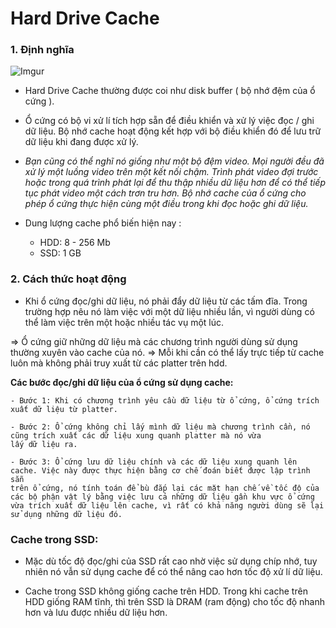 # Hard Drive Cache


### 1. Định nghĩa

![Imgur](https://i.imgur.com/rcLMNQB.gif)

- Hard Drive Cache thường được coi như disk buffer ( bộ nhớ đệm của ổ cứng ).
- Ổ cứng có bộ vi xử lí tích hợp sẵn để điều khiển và xử lý việc đọc / ghi dữ liệu. Bộ nhớ
cache hoạt động kết hợp với bộ điều khiển đó để lưu trữ dữ liệu khi đang được xử lý.

- *Bạn cũng có thể nghĩ nó giống như một bộ đệm video. Mọi người đều đã xử lý một luồng video trên một kết nối chậm. 
Trình phát video đợi trước hoặc trong quá trình phát lại để thu thập nhiều dữ liệu hơn để có thể tiếp tục phát video một cách trơn tru hơn. 
Bộ nhớ cache của ổ cứng cho phép ổ cứng thực hiện cùng một điều trong khi đọc hoặc ghi dữ liệu.*

- Dung lượng cache phổ biến hiện nay :

	- HDD: 8 - 256 Mb
	- SSD: 1 GB
### 2. Cách thức hoạt động

- Khi ổ cứng đọc/ghi dữ liệu, nó phải đẩy dữ liệu từ các tấm đĩa. Trong trường hợp nêu nó làm việc với một dữ liệu nhiều lần, 
vì người dùng có thể làm việc trên một hoặc nhiều tác vụ một lúc.  

=> Ổ cứng giữ những dữ liệu mà các chương trình người dùng sử dụng thường xuyên vào cache của nó.
=> Mỗi khi cần có thể lấy trực tiếp từ cache luôn mà không phải truy xuất từ các platter trên hdd.

**Các bước đọc/ghi dữ liệu của ổ cứng sử dụng cache:**

	- Bước 1: Khi có chương trình yêu cầu dữ liệu từ ổ cứng, ổ cứng trích xuất dữ liệu từ platter.
	
	- Bước 2: Ổ cứng không chỉ lấy mình dữ liệu mà chương trình cần, nó cũng trích xuất các dữ liệu xung quanh platter mà nó vừa 
	lấy dữ liệu ra.
	
	- Bước 3: Ổ cứng lưu dữ liệu chính và các dữ liệu xung quanh lên cache. Việc này được thực hiện bằng cơ chế đoán biết được lập trình sẵn 
	trên ổ cứng, nó tính toán để bù đắp lại các mặt hạn chế về tốc độ của các bộ phận vật lý bằng việc lưu cả những dữ liệu gần khu vực ổ cứng 
	vừa trích xuất dữ liệu lên cache, vì rất có khả năng người dùng sẽ lại sử dụng những dữ liệu đó.
	
### Cache trong SSD:

- Mặc dù tốc độ đọc/ghi của SSD rất cao nhờ việc sử dụng chíp nhớ, tuy nhiên nó vẫn sử dụng cache để có thể nâng cao hơn
 tốc độ xử lí dữ liệu.
 
- Cache trong SSD không giống cache trên HDD. Trong khi cache trên HDD giống RAM tĩnh, thì trên SSD là DRAM (ram động) cho tốc độ nhanh hơn và lưu
 được nhiều dữ liệu hơn.
